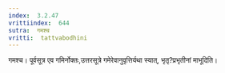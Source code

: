 ```yaml
---
index:  3.2.47
vrittiindex:  644
sutra:  गमश्च
vritti:  tattvabodhini 
---
```


गमश्च। पूर्वसूत्र एव गमिर्नोक्तः,उत्तरसूत्रे गमेरेवानुवृत्तिर्यथा स्यात्, भृतृ?प्रभृतीनां माभूदिति। 

